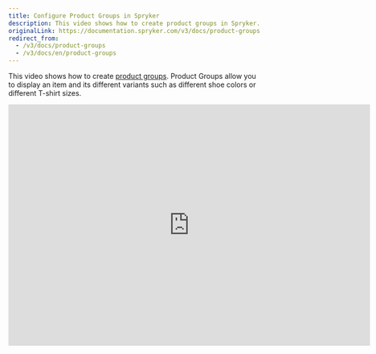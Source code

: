 ```yaml
---
title: Configure Product Groups in Spryker
description: This video shows how to create product groups in Spryker.
originalLink: https://documentation.spryker.com/v3/docs/product-groups
redirect_from:
  - /v3/docs/product-groups
  - /v3/docs/en/product-groups
---
```


This video shows how to create [product groups](/docs/scos/dev/features/202001.0/product-information-management/product-group.html). Product Groups allow you to display an item and its different variants such as different shoe colors or different T-shirt sizes. 

<iframe src="https://fast.wistia.net/embed/iframe/r5l2kit2c1" title="Product Groups" allowtransparency="true" frameborder="0" scrolling="no" class="wistia_embed" name="wistia_embed" allowfullscreen="0" mozallowfullscreen="0" webkitallowfullscreen="0" oallowfullscreen="0" msallowfullscreen="0" width="720" height="480"></iframe>
